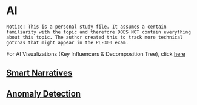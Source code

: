 # AI

`Notice: This is a personal study file. It assumes a certain familiarity with the topic and therefore DOES NOT contain everything about this topic. The author created this to track more technical gotchas that might appear in the PL-300 exam.`

For AI Visualizations (Key Influencers & Decomposition Tree), click [here](https://github.com/user905/PL-300-Personal-Study-Guide/blob/main/AI%20Visualizations.md)

## [Smart Narratives](https://docs.microsoft.com/en-us/power-bi/visuals/power-bi-visualization-smart-narrative?WT.mc_id=DP-MVP-5003635)

## [Anomaly Detection](https://docs.microsoft.com/en-us/power-bi/visuals/power-bi-visualization-anomaly-detection)
